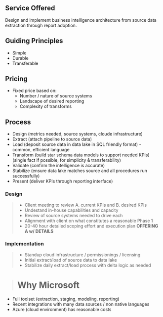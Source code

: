 ## Service Offered
Design and implement business intelligence architecture from source data extraction through report adoption.

## Guiding Principles
* Simple
* Durable
* Transferable

## Pricing
* Fixed price based on:
  * Number / nature of source systems
  * Landscape of desired reporting
  * Complexity of transforms

## Process
* Design (metrics needed, source systems, cloude infrastructure)
* Extract (attach pipeline to source data)
* Load (deposit source data in data lake in SQL friendly format) - common, efficient language
* Transform (build star schema data models to support needed KPIs) (single fact if possible, for simplicity & transferability)
* Validate (confirm the intelligence is accurate)
* Stabilize (ensure data lake matches source and all procedures run successfully)
* Present (deliver KPIs through reporting interface)


### Design
>* Client meeting to review A. current KPIs and B. desired KPIs
>* Undestand in-house capabilities and capacity
>* Review of source systems needed to drive each
>* Alignment with client on what constitutes a reasonable Phase 1
>* 20-40 hour detailed scoping effort and execution plan **OFFERING A w/ DETAILS**

### Implementation
>* Standup cloud infrastructure / permissionings / licensing
>* Initial extract/load of source data to data lake
>* Stabilize daily extract/load process with delta logic as needed

># Why Microsoft
* Full toolset (extraction, staging, modeling, reporting)
* Recent integrations with many data sources / non native languages
* Azure (cloud environment) has reasonable costs 
